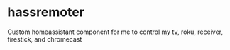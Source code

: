 # hassremoter
Custom homeassistant component for me to control my tv, roku, receiver, firestick, and chromecast
